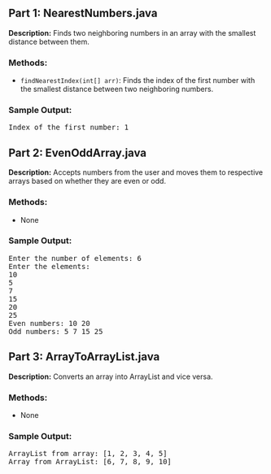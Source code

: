 <!DOCTYPE html>
<html lang="en">

<head>
    <meta charset="UTF-8">
    <meta name="viewport" content="width=device-width, initial-scale=1.0">

</head>

<body>

  <h2>Part 1: NearestNumbers.java</h2>
    <p><strong>Description:</strong> Finds two neighboring numbers in an array with the smallest distance between them.</p>
    <h3>Methods:</h3>
    <ul>
        <li><code>findNearestIndex(int[] arr)</code>: Finds the index of the first number with the smallest distance between two neighboring numbers.</li>
    </ul>
    <h3>Sample Output:</h3>
    <pre>
Index of the first number: 1
</pre>

  <h2>Part 2: EvenOddArray.java</h2>
    <p><strong>Description:</strong> Accepts numbers from the user and moves them to respective arrays based on whether they are even or odd.</p>
    <h3>Methods:</h3>
    <ul>
        <li>None</li>
    </ul>
    <h3>Sample Output:</h3>
    <pre>
Enter the number of elements: 6
Enter the elements:
10
5
7
15
20
25
Even numbers: 10 20 
Odd numbers: 5 7 15 25 
</pre>

   <h2>Part 3: ArrayToArrayList.java</h2>
    <p><strong>Description:</strong> Converts an array into ArrayList and vice versa.</p>
    <h3>Methods:</h3>
    <ul>
        <li>None</li>
    </ul>
    <h3>Sample Output:</h3>
    <pre>
ArrayList from array: [1, 2, 3, 4, 5]
Array from ArrayList: [6, 7, 8, 9, 10]
</pre>

 

</body>

</html>

